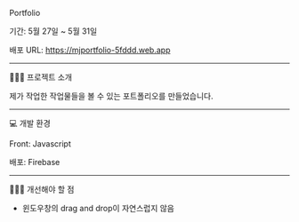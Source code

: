 Portfolio

기간: 5월 27일 ~ 5월 31일

배포 URL: https://mjportfolio-5fddd.web.app
_________________________________________________

👩🏼‍🏫 프로젝트 소개

제가 작업한 작업물들을 볼 수 있는 포트폴리오를 만들었습니다.

_________________________________________________

💻 개발 환경

Front: Javascript

배포: Firebase

_________________________________________________

👩🏼‍🔧 개선해야 할 점

- 윈도우창의 drag and drop이 자연스럽지 않음
  






